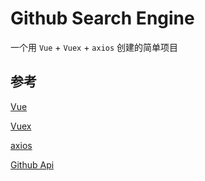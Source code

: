 # Github Search Engine
	
一个用 `Vue` + `Vuex` + `axios` 创建的简单项目

## 参考

[Vue](https://cn.vuejs.org/v2/guide/index.html)

[Vuex](https://vuex.vuejs.org/zh-cn/)

[axios](https://www.npmjs.com/package/axios)

[Github Api](https://api.github.com/)

